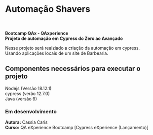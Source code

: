 # Automação Shavers <br><br>

**Bootcamp QAx - QAxperience** <br>
**Projeto de automação em Cypress do Zero ao Avançado**<br>

Nesse projeto será realziado a criação da automação em cypress.<br>
Usando aplicações locais de um site de Barbearia.


## Componentes necessários para executar o projeto
Nodejs (Versão 18.12.1)<br>
cypress (verão 12.7.0)<br>
Java (versão 9)

### Em desenvolvimento

**Autora:** Cassia Caris<br>
**Curso:** QA eXperience Bootcamp [Cypress eXperience (Lançamento)]